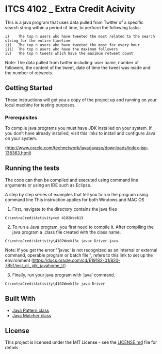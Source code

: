 # ITCS 4102 _ Extra Credit Acivity

This is a java program that uses data pulled from Twitter of a specific search string within a period of time,
to perform the following tasks:

	i)    The top n users who have tweeted the most related to the search string for the entire timeline 
	ii)	  The top n users who have tweeted the most for every hour
	iii)  The top n users who have the maximum followers
	iv)	  The top n tweets which have the maximum retweet count

Note: The data pulled from twitter including: user name, number of followers, the content of the tweet, 
date of time the tweet was made and the number of retweets.
## Getting Started

These instructions will get you a copy of the project up and running on your local machine for testing purposes. 

### Prerequisites
To compile java programs you must have JDK installed on your system. 
If you don’t have already installed, visit this links to install and configure Java on your system.

(http://www.oracle.com/technetwork/java/javase/downloads/index-jsp-138363.html)

## Running the tests
The code can then be compiled and executed using command line arguments or using an IDE such as Eclipse.

A step by step series of examples that tell you to run the program using command line
This instruction applies for both Windows and MAC OS 

1.	First, navigate to the directory contains the java files

```
C:\extraCreditActivity>cd 4102Week13
```
2. To run a Java program, you first need to compile it. After compiling the java program a .class 
file created with the class name. 

```
C:\extraCreditActivity\4102Week13> javac Driver.java
```
Note: If you get the error "'javac' is not recognized as an internal or external command,
operable program or batch file.", refers to this link to set up the environment
(https://docs.oracle.com/cd/E19182-01/820-7851/inst_cli_jdk_javahome_t/)

3. Finally, run your java program with ‘java’ command.
```
C:\extraCreditActivity\4102Week13> java Driver 
```

## Built With

* [Java Pattern class](https://docs.oracle.com/javase/7/docs/api/java/util/regex/Pattern.html) 
* [Java Matcher class](https://docs.oracle.com/javase/7/docs/api/java/util/regex/Matcher.html) 

## License

This project is licensed under the MIT License - see the [LICENSE.md](LICENSE.md) file for details
